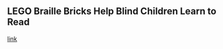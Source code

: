 ## LEGO Braille Bricks Help Blind Children Learn to Read

[link](https://www.psychologytoday.com/intl/blog/the-sensory-revolution/202101/lego-braille-bricks-help-blind-children-learn-read)
